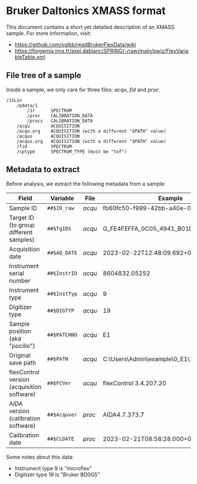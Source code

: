 # Bruker Daltonics XMASS format

This document contains a short yet detailed description of an XMASS sample. For more information, visit:

- https://github.com/sgibb/readBrukerFlexData/wiki
- https://forgemia.inra.fr/axel.dablanc/SPRING/-/raw/main/pwiz/FlexVariableTable.xml

## File tree of a sample
Inside a sample, we only care for three files: *acqu*, *fid* and *proc*.

```
/1SLin
    /pdata/1
        /1r      SPECTRUM
        /proc    CALIBRATION_DATA
        /procs   CALIBRATION_DATA
    /acqu        ACQUISITION
    /acqu.org    ACQUISITION (with a different "$PATH" value)
    /acqus       ACQUISITION
    /acqus.org   ACQUISITION (with a different "$PATH" value)
    /fid         SPECTRUM
    /sptype      SPECTRUM_TYPE (must be "tof")
```

## Metadata to extract
Before analysis, we extract the following metadata from a sample:

| Field                                      | Variable     | File   | Example                               |
|--------------------------------------------|--------------|--------|---------------------------------------|
| Sample ID                                  | `##$ID_raw`  | *acqu* | fb60fc50-f999-42bb-a40e-0bcc5e262e1d  |
| Target ID (to group different samples)     | `##$TgIDS`   | *acqu* | G_FE4FEFFA_0C05_4941_B01DB2DEDEF2F95F |
| Acquisition date                           | `##$AQ_DATE` | *acqu* | 2023-02-22T12:48:09.692+01:00         |
| Instrument serial number                   | `##$InstrID` | *acqu* | 8604832.05252                         |
| Instrument type                            | `##$InstTyp` | *acqu* | 9                                     |
| Digitizer type                             | `##$DIGTYP`  | *acqu* | 19                                    |
| Sample position (aka "pocillo")            | `##$PATCHNO` | *acqu* | E1                                    |
| Original save path                         | `##$PATH`    | *acqu* | C:\Users\Admin\example\0_E1\1\1SLin   |
| flexControl version (acquisition software) | `##$FCVer`   | *acqu* | flexControl 3.4.207.20                |
| AIDA version (calibration software)        | `##$Acquver` | *proc* | AIDA4.7.373.7                         |
| Calibration date                           | `##$CLDATE`  | *proc* | 2023-02-21T08:58:28.000+00:00         |

Some notes about this data:

- Instrument type 9 is "microflex"
- Digitizer type 19 is "Bruker BD0G5"
